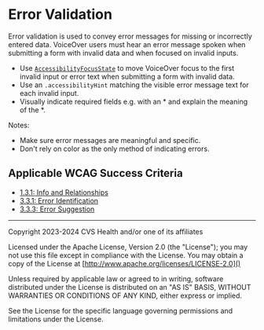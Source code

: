 # Error Validation

Error validation is used to convey error messages for missing or incorrectly entered data. VoiceOver users must hear an error message spoken when submitting a form with invalid data and when focused on invalid inputs.

* Use [`AccessibilityFocusState`](https://developer.apple.com/documentation/swiftui/accessibilityfocusstate) to move VoiceOver focus to the first invalid input or error text when submitting a form with invalid data. 
* Use an `.accessibilityHint` matching the visible error message text for each invalid input.
* Visually indicate required fields e.g. with an \* and explain the meaning of the \*.

Notes:

* Make sure error messages are meaningful and specific. 
* Don't rely on color as the only method of indicating errors. 

## Applicable WCAG Success Criteria
- [1.3.1: Info and Relationships](https://www.w3.org/WAI/WCAG22/Understanding/info-and-relationships)
- [3.3.1: Error Identification](https://www.w3.org/WAI/WCAG22/Understanding/error-identification)
- [3.3.3: Error Suggestion](https://www.w3.org/WAI/WCAG22/Understanding/error-suggestion)

----

Copyright 2023-2024 CVS Health and/or one of its affiliates

Licensed under the Apache License, Version 2.0 (the "License");
you may not use this file except in compliance with the License.
You may obtain a copy of the License at
[http://www.apache.org/licenses/LICENSE-2.0]()

Unless required by applicable law or agreed to in writing, software
distributed under the License is distributed on an "AS IS" BASIS,
WITHOUT WARRANTIES OR CONDITIONS OF ANY KIND, either express or implied.

See the License for the specific language governing permissions and
limitations under the License.
